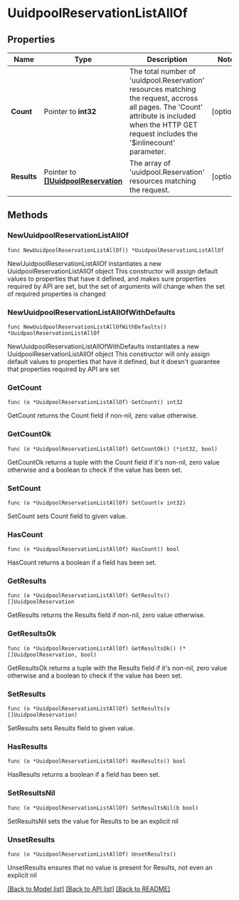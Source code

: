 # UuidpoolReservationListAllOf

## Properties

Name | Type | Description | Notes
------------ | ------------- | ------------- | -------------
**Count** | Pointer to **int32** | The total number of &#39;uuidpool.Reservation&#39; resources matching the request, accross all pages. The &#39;Count&#39; attribute is included when the HTTP GET request includes the &#39;$inlinecount&#39; parameter. | [optional] 
**Results** | Pointer to [**[]UuidpoolReservation**](UuidpoolReservation.md) | The array of &#39;uuidpool.Reservation&#39; resources matching the request. | [optional] 

## Methods

### NewUuidpoolReservationListAllOf

`func NewUuidpoolReservationListAllOf() *UuidpoolReservationListAllOf`

NewUuidpoolReservationListAllOf instantiates a new UuidpoolReservationListAllOf object
This constructor will assign default values to properties that have it defined,
and makes sure properties required by API are set, but the set of arguments
will change when the set of required properties is changed

### NewUuidpoolReservationListAllOfWithDefaults

`func NewUuidpoolReservationListAllOfWithDefaults() *UuidpoolReservationListAllOf`

NewUuidpoolReservationListAllOfWithDefaults instantiates a new UuidpoolReservationListAllOf object
This constructor will only assign default values to properties that have it defined,
but it doesn't guarantee that properties required by API are set

### GetCount

`func (o *UuidpoolReservationListAllOf) GetCount() int32`

GetCount returns the Count field if non-nil, zero value otherwise.

### GetCountOk

`func (o *UuidpoolReservationListAllOf) GetCountOk() (*int32, bool)`

GetCountOk returns a tuple with the Count field if it's non-nil, zero value otherwise
and a boolean to check if the value has been set.

### SetCount

`func (o *UuidpoolReservationListAllOf) SetCount(v int32)`

SetCount sets Count field to given value.

### HasCount

`func (o *UuidpoolReservationListAllOf) HasCount() bool`

HasCount returns a boolean if a field has been set.

### GetResults

`func (o *UuidpoolReservationListAllOf) GetResults() []UuidpoolReservation`

GetResults returns the Results field if non-nil, zero value otherwise.

### GetResultsOk

`func (o *UuidpoolReservationListAllOf) GetResultsOk() (*[]UuidpoolReservation, bool)`

GetResultsOk returns a tuple with the Results field if it's non-nil, zero value otherwise
and a boolean to check if the value has been set.

### SetResults

`func (o *UuidpoolReservationListAllOf) SetResults(v []UuidpoolReservation)`

SetResults sets Results field to given value.

### HasResults

`func (o *UuidpoolReservationListAllOf) HasResults() bool`

HasResults returns a boolean if a field has been set.

### SetResultsNil

`func (o *UuidpoolReservationListAllOf) SetResultsNil(b bool)`

 SetResultsNil sets the value for Results to be an explicit nil

### UnsetResults
`func (o *UuidpoolReservationListAllOf) UnsetResults()`

UnsetResults ensures that no value is present for Results, not even an explicit nil

[[Back to Model list]](../README.md#documentation-for-models) [[Back to API list]](../README.md#documentation-for-api-endpoints) [[Back to README]](../README.md)


